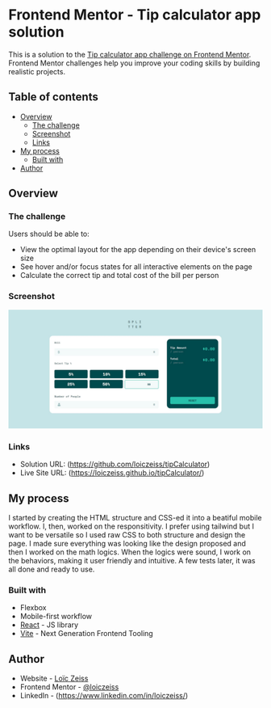 # Frontend Mentor - Tip calculator app solution

This is a solution to the [Tip calculator app challenge on Frontend Mentor](https://www.frontendmentor.io/challenges/tip-calculator-app-ugJNGbJUX). Frontend Mentor challenges help you improve your coding skills by building realistic projects.

## Table of contents

- [Overview](#overview)
  - [The challenge](#the-challenge)
  - [Screenshot](#screenshot)
  - [Links](#links)
- [My process](#my-process)
  - [Built with](#built-with)
- [Author](#author)




## Overview

### The challenge

Users should be able to:

- View the optimal layout for the app depending on their device's screen size
- See hover and/or focus states for all interactive elements on the page
- Calculate the correct tip and total cost of the bill per person

### Screenshot

![](./Capture.jpg)



### Links

- Solution URL: (https://github.com/loiczeiss/tipCalculator)
- Live Site URL: (https://loiczeiss.github.io/tipCalculator/)

## My process

I started by creating the HTML structure and CSS-ed it into a beatiful mobile workflow.
I, then, worked on the responsitivity.
I prefer using tailwind but I want to be versatile so I used raw CSS to both structure and design the page.
I made sure everything was looking like the design proposed and then I worked on the math logics. When the logics were sound, I work on the behaviors, making it user friendly and intuitive.
A few tests later, it was all done and ready to use.

### Built with

- Flexbox
- Mobile-first workflow
- [React](https://reactjs.org/) - JS library
- [Vite](https://vitejs.dev/) - Next Generation Frontend Tooling


## Author

- Website - [Loïc Zeiss](https://github.com/loiczeiss)
- Frontend Mentor - [@loiczeiss](https://www.frontendmentor.io/profile/loiczeiss)
- LinkedIn - (https://www.linkedin.com/in/loiczeiss/)

